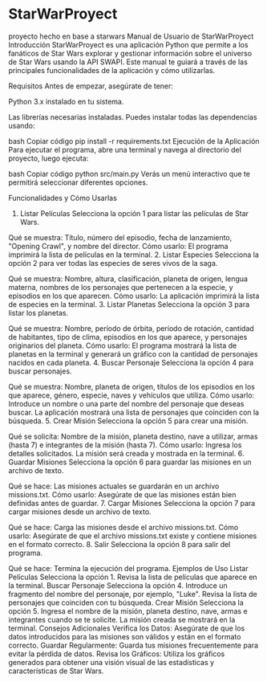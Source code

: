 # StarWarProyect
 proyecto hecho en base a starwars
Manual de Usuario de StarWarProyect
Introducción
StarWarProyect es una aplicación Python que permite a los fanáticos de Star Wars explorar y gestionar información sobre el universo de Star Wars usando la API SWAPI. Este manual te guiará a través de las principales funcionalidades de la aplicación y cómo utilizarlas.

Requisitos
Antes de empezar, asegúrate de tener:

Python 3.x instalado en tu sistema.

Las librerías necesarias instaladas. Puedes instalar todas las dependencias usando:

bash
Copiar código
pip install -r requirements.txt
Ejecución de la Aplicación
Para ejecutar el programa, abre una terminal y navega al directorio del proyecto, luego ejecuta:

bash
Copiar código
python src/main.py
Verás un menú interactivo que te permitirá seleccionar diferentes opciones.

Funcionalidades y Cómo Usarlas
1. Listar Películas
Selecciona la opción 1 para listar las películas de Star Wars.

Qué se muestra: Título, número del episodio, fecha de lanzamiento, "Opening Crawl", y nombre del director.
Cómo usarlo: El programa imprimirá la lista de películas en la terminal.
2. Listar Especies
Selecciona la opción 2 para ver todas las especies de seres vivos de la saga.

Qué se muestra: Nombre, altura, clasificación, planeta de origen, lengua materna, nombres de los personajes que pertenecen a la especie, y episodios en los que aparecen.
Cómo usarlo: La aplicación imprimirá la lista de especies en la terminal.
3. Listar Planetas
Selecciona la opción 3 para listar los planetas.

Qué se muestra: Nombre, período de órbita, período de rotación, cantidad de habitantes, tipo de clima, episodios en los que aparece, y personajes originarios del planeta.
Cómo usarlo: El programa mostrará la lista de planetas en la terminal y generará un gráfico con la cantidad de personajes nacidos en cada planeta.
4. Buscar Personaje
Selecciona la opción 4 para buscar personajes.

Qué se muestra: Nombre, planeta de origen, títulos de los episodios en los que aparece, género, especie, naves y vehículos que utiliza.
Cómo usarlo: Introduce un nombre o una parte del nombre del personaje que deseas buscar. La aplicación mostrará una lista de personajes que coinciden con la búsqueda.
5. Crear Misión
Selecciona la opción 5 para crear una misión.

Qué se solicita: Nombre de la misión, planeta destino, nave a utilizar, armas (hasta 7) e integrantes de la misión (hasta 7).
Cómo usarlo: Ingresa los detalles solicitados. La misión será creada y mostrada en la terminal.
6. Guardar Misiones
Selecciona la opción 6 para guardar las misiones en un archivo de texto.

Qué se hace: Las misiones actuales se guardarán en un archivo missions.txt.
Cómo usarlo: Asegúrate de que las misiones están bien definidas antes de guardar.
7. Cargar Misiones
Selecciona la opción 7 para cargar misiones desde un archivo de texto.

Qué se hace: Carga las misiones desde el archivo missions.txt.
Cómo usarlo: Asegúrate de que el archivo missions.txt existe y contiene misiones en el formato correcto.
8. Salir
Selecciona la opción 8 para salir del programa.

Qué se hace: Termina la ejecución del programa.
Ejemplos de Uso
Listar Películas
Selecciona la opción 1.
Revisa la lista de películas que aparece en la terminal.
Buscar Personaje
Selecciona la opción 4.
Introduce un fragmento del nombre del personaje, por ejemplo, "Luke".
Revisa la lista de personajes que coinciden con tu búsqueda.
Crear Misión
Selecciona la opción 5.
Ingresa el nombre de la misión, planeta destino, nave, armas e integrantes cuando se te solicite.
La misión creada se mostrará en la terminal.
Consejos Adicionales
Verifica los Datos: Asegúrate de que los datos introducidos para las misiones son válidos y están en el formato correcto.
Guardar Regularmente: Guarda tus misiones frecuentemente para evitar la pérdida de datos.
Revisa los Gráficos: Utiliza los gráficos generados para obtener una visión visual de las estadísticas y características de Star Wars.
